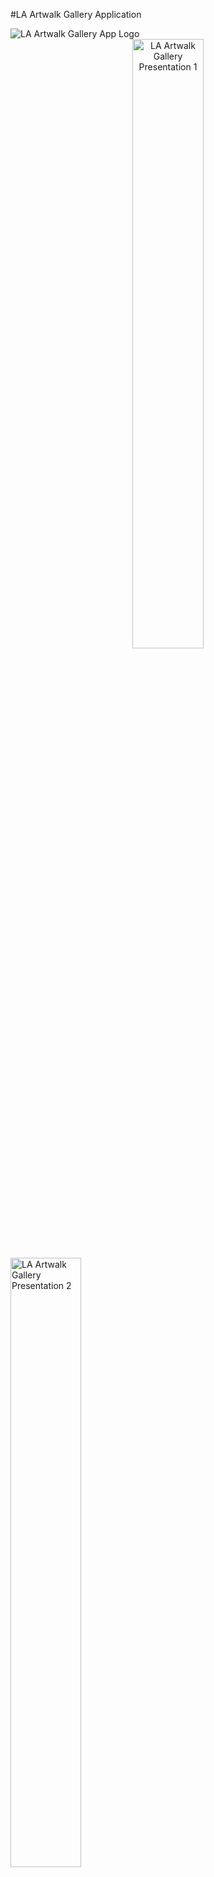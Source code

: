 #LA Artwalk Gallery Application

<img alt='LA Artwalk Gallery App Logo' src='https://dd0bfbd39ca0f0567abe0b7ea594247663076f43.googledrive.com/host/0BzeRIFydrcV6M2E0WGJRQnFFTk0/arwalk-gallery-app-logo.png'/>
<br>
<center>
<img style='max-width:45%' alt='LA Artwalk Gallery Presentation 1' src='https://dd0bfbd39ca0f0567abe0b7ea594247663076f43.googledrive.com/host/0BzeRIFydrcV6M2E0WGJRQnFFTk0/LA-Artwalk-In-Gallery-1.png' width='50%'/>
</center>
<img style='max-width:45%' alt='LA Artwalk Gallery Presentation 2' src='https://dd0bfbd39ca0f0567abe0b7ea594247663076f43.googledrive.com/host/0BzeRIFydrcV6M2E0WGJRQnFFTk0/LA-Artwalk-In-Gallery-2.png' width='50%'/>


#About

The files within this repository represent the LA Artwalk Planner web application prototype developed in collaboration
with [I-Chun Lin (Irene)] (http://www.linkedin.com/pub/i-chun-lin/20/a92/55a). The application was designed and conceptualized by Irene whom at the time was
a Master of Fine Arts in Graphic Design student at California State University, Fullerton. The application was a proof
of concept implementation of Irene's final master project.

#Application Objectives

* Allow users to view a graphical representation of participating LA Artwalk galleries and characteristics of their art.
* Allow users to select and create lists of galleries and venues that they would like to attend.
* Allow users to easily filter galleries based on type of media, style, and price.
* Allow users to view additional gallery details like art examples, ratings, and times of operation.

#Application Demo Site

* http://blog.carlos-reynosa.com/la-artwalk/

#Application Snapshot Examples
<img alt="LA Artwalk Gallery Overview" src="https://dd0bfbd39ca0f0567abe0b7ea594247663076f43.googledrive.com/host/0BzeRIFydrcV6M2E0WGJRQnFFTk0/gallery-overview.png"/>
<img alt="LA Artwalk Gallery Small Pop Up" src="https://dd0bfbd39ca0f0567abe0b7ea594247663076f43.googledrive.com/host/0BzeRIFydrcV6M2E0WGJRQnFFTk0/gallery-overview-popup.png"/>
<img alt="LA Artwalk Gallery Details Pop Up" src="https://dd0bfbd39ca0f0567abe0b7ea594247663076f43.googledrive.com/host/0BzeRIFydrcV6M2E0WGJRQnFFTk0/gallery-overview-popup-gallery-details.png"/>


#Application Featured Within CSUF's Semester Graduate Newsletter
<img alt='Graduate Newsletter Page 1' src='https://dd0bfbd39ca0f0567abe0b7ea594247663076f43.googledrive.com/host/0BzeRIFydrcV6M2E0WGJRQnFFTk0/newsletter-2.jpg'/>

